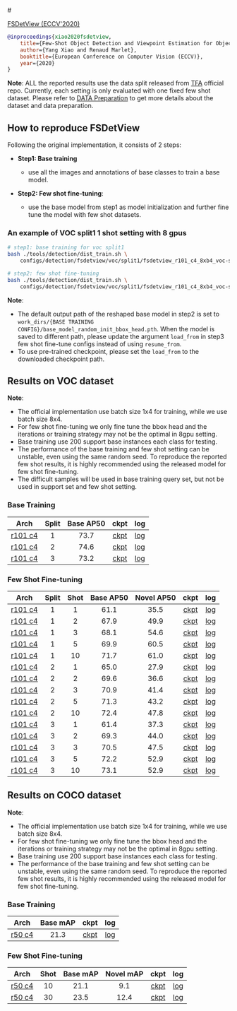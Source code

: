 <!-- [ALGORITHM] -->

#<summary><a href="https://arxiv.org/abs/2007.12107"> FSDetView (ECCV'2020)</a></summary>

```bibtex
@inproceedings{xiao2020fsdetview,
    title={Few-Shot Object Detection and Viewpoint Estimation for Objects in the Wild},
    author={Yang Xiao and Renaud Marlet},
    booktitle={European Conference on Computer Vision (ECCV)},
    year={2020}
}
```

**Note**: ALL the reported results use the data split released from [TFA](https://github.com/ucbdrive/few-shot-object-detection/blob/master/datasets/README.md) official repo.
Currently, each setting is only evaluated with one fixed few shot dataset.
Please refer to [DATA Preparation](https://github.com/open-mmlab/mmfewshot/tree/master/tools/data/detection) to get more details about the dataset and data preparation.

## How to reproduce FSDetView

Following the original implementation, it consists of 2 steps:
- **Step1: Base training**
   - use all the images and annotations of base classes to train a base model.

- **Step2: Few shot fine-tuning**:
   - use the base model from step1 as model initialization and further fine tune the model with few shot datasets.


### An example of VOC split1 1 shot setting with 8 gpus

```bash
# step1: base training for voc split1
bash ./tools/detection/dist_train.sh \
    configs/detection/fsdetview/voc/split1/fsdetview_r101_c4_8xb4_voc-split1_base-training.py 8

# step2: few shot fine-tuning
bash ./tools/detection/dist_train.sh \
    configs/detection/fsdetview/voc/split1/fsdetview_r101_c4_8xb4_voc-split1_1shot-fine-tuning.py 8
```

**Note**:
- The default output path of the reshaped base model in step2 is set to `work_dirs/{BASE TRAINING CONFIG}/base_model_random_init_bbox_head.pth`.
  When the model is saved to different path, please update the argument `load_from` in step3 few shot fine-tune configs instead
  of using `resume_from`.
- To use pre-trained checkpoint, please set the `load_from` to the downloaded checkpoint path.




## Results on VOC dataset

**Note**:
- The official implementation use batch size 1x4 for training, while we use batch size 8x4.
- For few shot fine-tuning we only fine tune the bbox head and the iterations or training strategy may not be the
  optimal in 8gpu setting.
- Base training use 200 support base instances each class for testing.
- The performance of the base training and few shot setting can be unstable, even using the same random seed.
  To reproduce the reported few shot results, it is highly recommended using the released model for few shot fine-tuning.
- The difficult samples will be used in base training query set, but not be used in support set and few shot setting.


### Base Training

| Arch  | Split | Base AP50 |  ckpt | log |
| :------: | :-----------: | :------: | :------: |:------: |
| [r101 c4](/configs/detection/fsdetview/voc/split1/fsdetview_r101_c4_8xb4_voc-split1_base-training.py) | 1 | 73.7 | [ckpt](https://download.openmmlab.com/mmfewshot/detection/fsdetview/voc/split1/fsdetview_r101_c4_8xb4_voc-split1_base-training_20211101_072143-6d1fd09d.pth) | [log](https://download.openmmlab.com/mmfewshot/detection/fsdetview/voc/split1/fsdetview_r101_c4_8xb4_voc-split1_base-training.log.json) |
| [r101 c4](/configs/detection/fsdetview/voc/split2/fsdetview_r101_c4_8xb4_voc-split2_base-training.py) | 2 | 74.6 | [ckpt](https://download.openmmlab.com/mmfewshot/detection/fsdetview/voc/split2/fsdetview_r101_c4_8xb4_voc-split2_base-training_20211101_104321-6890f5da.pth) | [log](https://download.openmmlab.com/mmfewshot/detection/fsdetview/voc/split2/fsdetview_r101_c4_8xb4_voc-split2_base-training.log.json) |
| [r101 c4](/configs/detection/fsdetview/voc/split3/fsdetview_r101_c4_8xb4_voc-split3_base-training.py) | 3 | 73.2 | [ckpt](https://download.openmmlab.com/mmfewshot/detection/fsdetview/voc/split3/fsdetview_r101_c4_8xb4_voc-split3_base-training_20211101_140448-c831f0cf.pth) | [log](https://download.openmmlab.com/mmfewshot/detection/fsdetview/voc/split3/fsdetview_r101_c4_8xb4_voc-split3_base-training.log.json) |



### Few Shot Fine-tuning

| Arch  | Split | Shot | Base AP50 | Novel AP50 |  ckpt | log |
| :-----: | :------: | :------: | :------: |:------: |:------: |:------: |
| [r101 c4](/configs/detection/fsdetview/voc/split1/fsdetview_r101_c4_8xb4_voc-split1_1shot-fine-tuning.py) | 1 | 1 | 61.1 | 35.5 | [ckpt](https://download.openmmlab.com/mmfewshot/detection/fsdetview/voc/split1/fsdetview_r101_c4_8xb4_voc-split1_1shot-fine-tuning_20211111_174458-7f003e09.pth) | [log](https://download.openmmlab.com/mmfewshot/detection/fsdetview/voc/split1/fsdetview_r101_c4_8xb4_voc-split1_1shot-fine-tuning.log.json) |
| [r101 c4](/configs/detection/fsdetview/voc/split1/fsdetview_r101_c4_8xb4_voc-split1_2shot-fine-tuning.py) | 1 | 2 | 67.9 | 49.9 | [ckpt](https://download.openmmlab.com/mmfewshot/detection/fsdetview/voc/split1/fsdetview_r101_c4_8xb4_voc-split1_2shot-fine-tuning_20211111_175533-6a218bf8.pth) | [log](https://download.openmmlab.com/mmfewshot/detection/fsdetview/voc/split1/fsdetview_r101_c4_8xb4_voc-split1_2shot-fine-tuning.log.json) |
| [r101 c4](/configs/detection/fsdetview/voc/split1/fsdetview_r101_c4_8xb4_voc-split1_3shot-fine-tuning.py) | 1 | 3 | 68.1 | 54.6 | [ckpt](https://download.openmmlab.com/mmfewshot/detection/fsdetview/voc/split1/fsdetview_r101_c4_8xb4_voc-split1_3shot-fine-tuning_20211111_181021-7fed633f.pth) | [log](https://download.openmmlab.com/mmfewshot/detection/fsdetview/voc/split1/fsdetview_r101_c4_8xb4_voc-split1_3shot-fine-tuning.log.json) |
| [r101 c4](/configs/detection/fsdetview/voc/split1/fsdetview_r101_c4_8xb4_voc-split1_5shot-fine-tuning.py) | 1 | 5 | 69.9 | 60.5 | [ckpt](https://download.openmmlab.com/mmfewshot/detection/fsdetview/voc/split1/fsdetview_r101_c4_8xb4_voc-split1_5shot-fine-tuning_20211111_183331-2bad7372.pth) | [log](https://download.openmmlab.com/mmfewshot/detection/fsdetview/voc/split1/fsdetview_r101_c4_8xb4_voc-split1_5shot-fine-tuning.log.json) |
| [r101 c4](/configs/detection/fsdetview/voc/split1/fsdetview_r101_c4_8xb4_voc-split1_10shot-fine-tuning.py) | 1 | 10 | 71.7 | 61.0 | [ckpt](https://download.openmmlab.com/mmfewshot/detection/fsdetview/voc/split1/fsdetview_r101_c4_8xb4_voc-split1_10shot-fine-tuning_20211111_185540-3717717b.pth) | [log](https://download.openmmlab.com/mmfewshot/detection/fsdetview/voc/split1/fsdetview_r101_c4_8xb4_voc-split1_10shot-fine-tuning.log.json) |
| [r101 c4](/configs/detection/fsdetview/voc/split2/fsdetview_r101_c4_8xb4_voc-split2_1shot-fine-tuning.py) | 2 | 1 | 65.0 | 27.9 | [ckpt](https://download.openmmlab.com/mmfewshot/detection/fsdetview/voc/split2/fsdetview_r101_c4_8xb4_voc-split2_1shot-fine-tuning_20211111_192244-0fb62181.pth) | [log](https://download.openmmlab.com/mmfewshot/detection/fsdetview/voc/split2/fsdetview_r101_c4_8xb4_voc-split2_1shot-fine-tuning.log.json) |
| [r101 c4](/configs/detection/fsdetview/voc/split2/fsdetview_r101_c4_8xb4_voc-split2_2shot-fine-tuning.py) | 2 | 2 | 69.6 | 36.6 | [ckpt](https://download.openmmlab.com/mmfewshot/detection/fsdetview/voc/split2/fsdetview_r101_c4_8xb4_voc-split2_2shot-fine-tuning_20211111_193302-77a3e0ed.pth) | [log](https://download.openmmlab.com/mmfewshot/detection/fsdetview/voc/split2/fsdetview_r101_c4_8xb4_voc-split2_2shot-fine-tuning.log.json) |
| [r101 c4](/configs/detection/fsdetview/voc/split2/fsdetview_r101_c4_8xb4_voc-split2_3shot-fine-tuning.py) | 2 | 3 | 70.9 | 41.4 | [ckpt](https://download.openmmlab.com/mmfewshot/detection/fsdetview/voc/split2/fsdetview_r101_c4_8xb4_voc-split2_3shot-fine-tuning_20211111_194805-a9746764.pth) | [log](https://download.openmmlab.com/mmfewshot/detection/fsdetview/voc/split2/fsdetview_r101_c4_8xb4_voc-split2_3shot-fine-tuning.log.json) |
| [r101 c4](/configs/detection/fsdetview/voc/split2/fsdetview_r101_c4_8xb4_voc-split2_5shot-fine-tuning.py) | 2 | 5 | 71.3 | 43.2 | [ckpt](https://download.openmmlab.com/mmfewshot/detection/fsdetview/voc/split2/fsdetview_r101_c4_8xb4_voc-split2_5shot-fine-tuning_20211111_201121-627d8bab.pth) | [log](https://download.openmmlab.com/mmfewshot/detection/fsdetview/voc/split2/fsdetview_r101_c4_8xb4_voc-split2_5shot-fine-tuning.log.json) |
| [r101 c4](/configs/detection/fsdetview/voc/split2/fsdetview_r101_c4_8xb4_voc-split2_10shot-fine-tuning.py) | 2 | 10 | 72.4 | 47.8 | [ckpt](https://download.openmmlab.com/mmfewshot/detection/fsdetview/voc/split2/fsdetview_r101_c4_8xb4_voc-split2_10shot-fine-tuning_20211111_203317-1d8371fa.pth) | [log](https://download.openmmlab.com/mmfewshot/detection/fsdetview/voc/split2/fsdetview_r101_c4_8xb4_voc-split2_10shot-fine-tuning.log.json) |
| [r101 c4](/configs/detection/fsdetview/voc/split3/fsdetview_r101_c4_8xb4_voc-split3_1shot-fine-tuning.py) | 3 | 1 | 61.4 | 37.3 | [ckpt](https://download.openmmlab.com/mmfewshot/detection/fsdetview/voc/split3/fsdetview_r101_c4_8xb4_voc-split3_1shot-fine-tuning_20211111_210030-71f567aa.pth) | [log](https://download.openmmlab.com/mmfewshot/detection/fsdetview/voc/split3/fsdetview_r101_c4_8xb4_voc-split3_1shot-fine-tuning.log.json) |
| [r101 c4](/configs/detection/fsdetview/voc/split3/fsdetview_r101_c4_8xb4_voc-split3_2shot-fine-tuning.py) | 3 | 2 | 69.3 | 44.0 | [ckpt](https://download.openmmlab.com/mmfewshot/detection/fsdetview/voc/split3/fsdetview_r101_c4_8xb4_voc-split3_2shot-fine-tuning_20211111_211043-903328e6.pth) | [log](https://download.openmmlab.com/mmfewshot/detection/fsdetview/voc/split3/fsdetview_r101_c4_8xb4_voc-split3_2shot-fine-tuning.log.json) |
| [r101 c4](/configs/detection/fsdetview/voc/split3/fsdetview_r101_c4_8xb4_voc-split3_3shot-fine-tuning.py) | 3 | 3 | 70.5 | 47.5 | [ckpt](https://download.openmmlab.com/mmfewshot/detection/fsdetview/voc/split3/fsdetview_r101_c4_8xb4_voc-split3_3shot-fine-tuning_20211111_212549-c2a73819.pth) | [log](https://download.openmmlab.com/mmfewshot/detection/fsdetview/voc/split3/fsdetview_r101_c4_8xb4_voc-split3_3shot-fine-tuning.log.json) |
| [r101 c4](/configs/detection/fsdetview/voc/split3/fsdetview_r101_c4_8xb4_voc-split3_5shot-fine-tuning.py) | 3 | 5 | 72.2 | 52.9 | [ckpt](https://download.openmmlab.com/mmfewshot/detection/fsdetview/voc/split3/fsdetview_r101_c4_8xb4_voc-split3_5shot-fine-tuning_20211111_214912-2650edee.pth) | [log](https://download.openmmlab.com/mmfewshot/detection/fsdetview/voc/split3/fsdetview_r101_c4_8xb4_voc-split3_5shot-fine-tuning.log.json) |
| [r101 c4](/configs/detection/fsdetview/voc/split3/fsdetview_r101_c4_8xb4_voc-split3_10shot-fine-tuning.py) | 3 | 10 | 73.1 | 52.9 | [ckpt](https://download.openmmlab.com/mmfewshot/detection/fsdetview/voc/split3/fsdetview_r101_c4_8xb4_voc-split3_10shot-fine-tuning_20211111_221125-7f2f0ddb.pth) | [log](https://download.openmmlab.com/mmfewshot/detection/fsdetview/voc/split3/fsdetview_r101_c4_8xb4_voc-split3_10shot-fine-tuning.log.json) |


## Results on COCO dataset

**Note**:
- The official implementation use batch size 1x4 for training, while we use batch size 8x4.
- For few shot fine-tuning we only fine tune the bbox head and the iterations or training strategy may not be the
  optimal in 8gpu setting.
- Base training use 200 support base instances each class for testing.
- The performance of the base training and few shot setting can be unstable, even using the same random seed.
  To reproduce the reported few shot results, it is highly recommended using the released model for few shot fine-tuning.

### Base Training

| Arch  | Base mAP |  ckpt | log |
| :------: | :-----------: | :------: |:------: |
| [r50 c4](/configs/detection/fsdetview/coco/fsdetview_r50_c4_8xb4_coco_base-training.py) | 21.3 | [ckpt](https://download.openmmlab.com/mmfewshot/detection/fsdetview/coco/fsdetview_r50_c4_8xb4_coco_base-training_20211113_011123-02c00ddc.pth) | [log](https://download.openmmlab.com/mmfewshot/detection/fsdetview/coco/fsdetview_r50_c4_8xb4_coco_base-training.log.json) |


### Few Shot Fine-tuning


| Arch  |  Shot | Base mAP | Novel mAP |  ckpt | log |
| :-----: | :--------: |  :------: |:------: |:------: |:------: |
| [r50 c4](/configs/detection/fsdetview/coco/fsdetview_r50_c4_8xb4_coco_10shot-fine-tuning.py) | 10 | 21.1 | 9.1 | [ckpt](https://download.openmmlab.com/mmfewshot/detection/fsdetview/coco/fsdetview_r50_c4_8xb4_coco_10shot-fine-tuning_20211114_002725-a3c97004.pth) | [log](https://download.openmmlab.com/mmfewshot/detection/fsdetview/coco/fsdetview_r50_c4_8xb4_coco_10shot-fine-tuning.log.json) |
| [r50 c4](/configs/detection/fsdetview/coco/fsdetview_r50_c4_8xb4_coco_30shot-fine-tuning.py) | 30 | 23.5 | 12.4 | [ckpt](https://download.openmmlab.com/mmfewshot/detection/fsdetview/coco/fsdetview_r50_c4_8xb4_coco_30shot-fine-tuning_20211114_022948-8e0e6378.pth) | [log](https://download.openmmlab.com/mmfewshot/detection/fsdetview/coco/fsdetview_r50_c4_8xb4_coco_30shot-fine-tuning.log.json) |
